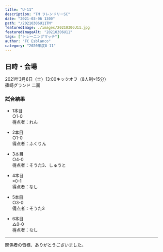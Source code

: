 ```yaml
---
title: "U-11"
description: "TM フレンドリーSC"
date: "2021-03-06 1300"
path: "/20210306U11TM"
featuredImage: ./images/20210306U11.jpg
featuredImageAlt: "20210306U11"
tags: ["トレーニングマッチ"]
author: "FC Esblanco"
category: "2020年度U-11"
---
```


## 日時・会場

2021年3月6日（土）13:00キックオフ（8人制×15分）<br>
篠崎グランド 二面

### 試合結果

* 1本目<br>
○1-0<br>
得点者：れん

* 2本目<br>
○1-0<br>
得点者：ふくりん

* 3本目<br>
○4-0<br>
得点者：そうた3、しゅうと

* 4本目<br>
×0-1<br>
得点者：なし

* 5本目<br>
○3-0<br>
得点者：そうた3

* 6本目<br>
△0-0<br>
得点者：なし

***

関係者の皆様、ありがとうございました。
